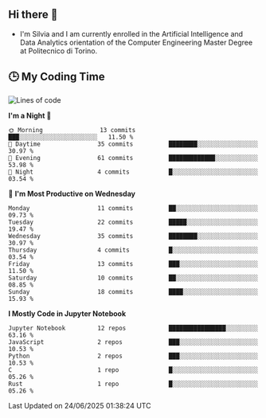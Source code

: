 ## Hi there 👋

- I'm Silvia and I am currently enrolled in the Artificial Intelligence and Data Analytics orientation of the Computer Engineering Master Degree at Politecnico di Torino.


<!-- <p align="center">
   <img style="height:170px;display:inline-block"  src="http://github-profile-summary-cards.vercel.app/api/cards/profile-details?username=silviapolizzi&theme=github_dark" />
   <img style="height:170px;display:inline-block"  src="http://github-profile-summary-cards.vercel.app/api/cards/most-commit-language?username=silviapolizzi&theme=github_dark&exclude=" /> 
</p> -->


## :clock3: My Coding Time 

<!--START_SECTION:waka-->
![Lines of code](https://img.shields.io/badge/From%20Hello%20World%20I%27ve%20Written-216.0%20thousand%20lines%20of%20code-blue)

**I'm a Night 🦉** 

```text
🌞 Morning                13 commits          ███░░░░░░░░░░░░░░░░░░░░░░   11.50 % 
🌆 Daytime                35 commits          ████████░░░░░░░░░░░░░░░░░   30.97 % 
🌃 Evening                61 commits          █████████████░░░░░░░░░░░░   53.98 % 
🌙 Night                  4 commits           █░░░░░░░░░░░░░░░░░░░░░░░░   03.54 % 
```
📅 **I'm Most Productive on Wednesday** 

```text
Monday                   11 commits          ██░░░░░░░░░░░░░░░░░░░░░░░   09.73 % 
Tuesday                  22 commits          █████░░░░░░░░░░░░░░░░░░░░   19.47 % 
Wednesday                35 commits          ████████░░░░░░░░░░░░░░░░░   30.97 % 
Thursday                 4 commits           █░░░░░░░░░░░░░░░░░░░░░░░░   03.54 % 
Friday                   13 commits          ███░░░░░░░░░░░░░░░░░░░░░░   11.50 % 
Saturday                 10 commits          ██░░░░░░░░░░░░░░░░░░░░░░░   08.85 % 
Sunday                   18 commits          ████░░░░░░░░░░░░░░░░░░░░░   15.93 % 
```


**I Mostly Code in Jupyter Notebook** 

```text
Jupyter Notebook         12 repos            ████████████████░░░░░░░░░   63.16 % 
JavaScript               2 repos             ███░░░░░░░░░░░░░░░░░░░░░░   10.53 % 
Python                   2 repos             ███░░░░░░░░░░░░░░░░░░░░░░   10.53 % 
C                        1 repo              █░░░░░░░░░░░░░░░░░░░░░░░░   05.26 % 
Rust                     1 repo              █░░░░░░░░░░░░░░░░░░░░░░░░   05.26 % 
```




 Last Updated on 24/06/2025 01:38:24 UTC
<!--END_SECTION:waka-->
